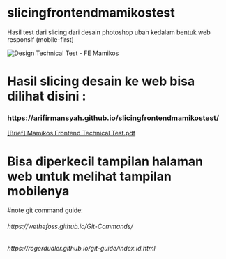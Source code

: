 # slicingfrontendmamikostest
Hasil test dari slicing dari desain photoshop ubah kedalam bentuk web responsif (mobile-first)

![Design  Technical Test - FE Mamikos](https://user-images.githubusercontent.com/36336485/175757308-a870463a-579f-486d-af8f-3d077624c497.png)

# Hasil slicing desain ke web bisa dilihat disini :
<h3>https://arifirmansyah.github.io/slicingfrontendmamikostest/</h3>

[[Brief] Mamikos Frontend Technical Test.pdf](https://github.com/arifirmansyah/slicingfrontendmamikostest/files/8983831/Brief.Mamikos.Frontend.Technical.Test.pdf)

# Bisa diperkecil tampilan halaman web untuk melihat tampilan mobilenya

#note git command guide: 
<h6>https://wethefoss.github.io/Git-Commands/</h6>
<h6>https://rogerdudler.github.io/git-guide/index.id.html</h6>
